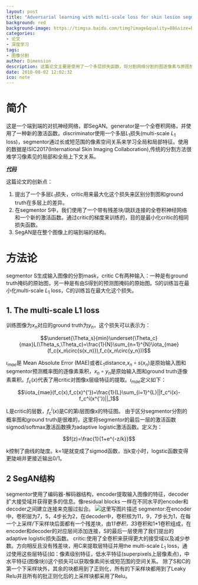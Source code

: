```yaml
---
layout: post
title: "Adversarial learning with multi-scale loss for skin lesion segmentation"
background: red
background-image: https://timgsa.baidu.com/timg?image&quality=80&size=b9999_10000&sec=1535556894390&di=5cdf8102f9fa1704bf39133041393f2b&imgtype=0&src=http%3A%2F%2Fattach.bbs.miui.com%2Fforum%2F201409%2F07%2F105843odqzqby9d9bmz9mr.png
categories: 
- 论文
- 深度学习
tags: 
- 图像分割
author: Dimension
description: 这篇论文主要是使用了一个多层损失函数，将分割网络分割的图逐像素与原图想成，ground truth和原图进行想成，然后使用Discriminator进行处理，最后将二者相减算出多层损失
date: 2018-08-02 12:02:32
ico: note
---
```


# 简介
这是一个端到端的对抗神经网络，即SegAN。generator是一个全卷积网络，并使用了一种新的激活函数。discriminator使用一个多层$L_1$损失(multi-scale $L_1$ loss)，segmentor通过长或短范围的像素空间关系来学习全局和局部特征。使用的数据是ISIC2017(International Skin Imaging Collaboration),传统的分割方法很难学习像素见的局部和全局上下文关系。

[***代码***](https://github.com/YuanXue1993/SegAN)

这篇论文的创新点：
 1. 提出了一个多层$L_1$损失，critic用来最大化这个损失来区别分割图和ground truth在多层上的差异。
 2. 在segmentor S中，我们使用了一个带有残差块/跳跃连接的全卷积神经网络和一个新的激活函数。通过critic的梯度来训练的，目的是最小化critic的相同损失函数。
 3. SegAN是在整个图像上的端到端的结构。
 
# 方法论
segmentor S生成输入图像的分割mask，critic C有两种输入：一种是有ground truth掩码的原始图，另一种是有由S得到的预测图掩码的原始图。S的训练旨在最小化multi-scale $L_1$ loss，C的训练旨在最大化这个损失。
## 1. The multi-scale L1 loss
训练图像为$x_n$对应的ground truth为$y_n$，这个损失可以表示为：

$$\underset{\Theta_s}{min}\underset{\Theta_c}{max}L(\Theta_s,\Theta_c)=\frac{1}{N}\sum_{n=1}^{N}\iota_{mae}(f_c(x_n\circ{s(x_n)}),f_c(x_n\circ{y_n}))$$

$\iota_{mae}$是 Mean Absolute Error (MAE)或者$L_1$distance,$x_n\circ{s(x_n)}$是原始输入图和segmentor预测概率图的逐像素乘积，$x_n\circ{y_n}$是原始输入图和ground truth逐像素乘积。$f_c(x)$代表了用critic对图像x层级特征的提取。$\iota_{mae}$定义如下：

$$\iota_{mae}(f_c(x),f_c(x)^{'})=\frac{1}{L}\sum_{i=1}^{L}||f_c^i(x)-f_c^i(x^{'})||_1$$

L是critic的层数，$f_c^i(x)$是C的第i层图像x的特征图。
由于区分segmentor分割的概率图和ground truth是很难的，这里将segmentor的最后一层的激活函数sigmod/softmax激活函数换为adaptive logistic激活函数。定义为：

$$f(z)=\frac{1}{1+e^{-z/k}}$$

k控制了曲线的陡度。k=1是就变成了sigmod函数，当k变小时，logstic函数变得更陡峭并更接近输出0/1。
## 2 SegAN结构
segmentor使用了编码器-解码器结构，encoder提取输入图像的特征，decoder扩大接受域并获得更多的信息。像residual blocks 一样在不同水平的encoder和decoder之间建立连接来克服过拟合。
![这里写图片描述]({{site.baseurl}}/assets/images/2018-8-27/2.png)
segmentor:在encoder中，卷积层为7，5，4步长为2，在decoder中，卷积核为11，9，7步长为1，在每一个上采样/下采样块后面都有一个残差块，由1*1卷积，3*3卷积和1*1卷积组成，在encoder和decoder的对应层间添加连接，S的最后一层使用了我们提出的adaptive logistic损失函数。
critic:使用了全卷积来获得更大的接受域以及减少参数。方向相反且没有残差块，用C来提取层特征并用the multi-scale $L_1$ loss，通过使用这些层特征(如：像素级别特征，低水平特征(superpixels上层像素点)，中水平特征(图像块))这个损失可以获取像素间长或短范围的空间关系。
除了S和C的第一个下采样块外，其余的块都用到了正则化，所有的下采样块都用到了Leaky Relu并且所有的批正则化后的上采样块都采用了Relu。
